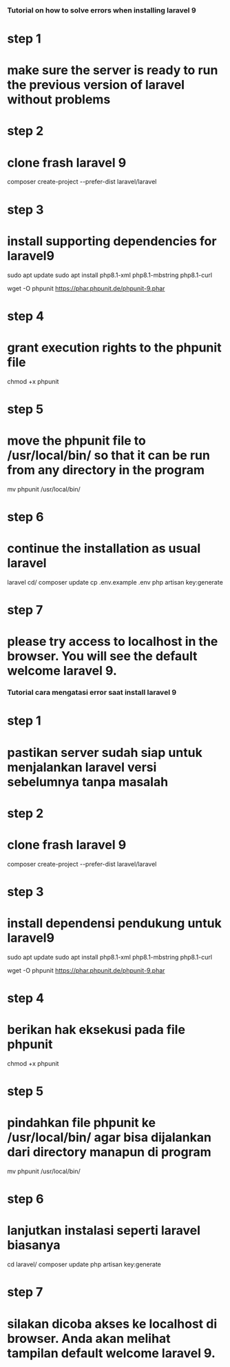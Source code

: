 ### Tutorial on how to solve errors when installing laravel 9


# step 1
# make sure the server is ready to run the previous version of laravel without problems

# step 2
# clone frash laravel 9

composer create-project --prefer-dist laravel/laravel

# step 3
# install supporting dependencies for laravel9

sudo apt update
sudo apt install php8.1-xml php8.1-mbstring php8.1-curl

wget -O phpunit https://phar.phpunit.de/phpunit-9.phar

# step 4
# grant execution rights to the phpunit file

chmod +x phpunit

# step 5
# move the phpunit file to /usr/local/bin/ so that it can be run from any directory in the program

mv phpunit /usr/local/bin/

# step 6
# continue the installation as usual laravel

laravel cd/
composer update
cp .env.example .env
php artisan key:generate

# step 7
# please try access to localhost in the browser. You will see the default welcome laravel 9.


### Tutorial cara mengatasi error saat install laravel 9


# step 1
# pastikan server sudah siap untuk menjalankan laravel versi sebelumnya tanpa masalah

# step 2
# clone frash laravel 9

composer create-project --prefer-dist laravel/laravel

# step 3
# install dependensi pendukung untuk laravel9

sudo apt update
sudo apt install php8.1-xml php8.1-mbstring php8.1-curl

wget -O phpunit https://phar.phpunit.de/phpunit-9.phar

# step 4
# berikan hak eksekusi pada file phpunit

chmod +x phpunit

# step 5
# pindahkan file phpunit ke /usr/local/bin/ agar bisa dijalankan dari directory manapun di program

mv phpunit /usr/local/bin/

# step 6
# lanjutkan instalasi seperti laravel biasanya

cd laravel/
composer update
php artisan key:generate

# step 7
# silakan dicoba akses ke localhost di browser. Anda akan melihat tampilan default welcome laravel 9.



###

